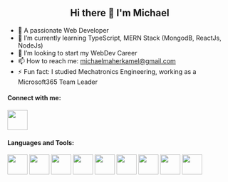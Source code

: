 <h2 align="center"> Hi there 👋 I'm Michael </h2>


- 🔭 A passionate Web Developer
- 🌱 I’m currently learning TypeScript, MERN Stack (MongodB, ReactJs, NodeJs)
- 👯 I’m looking to start my WebDev Career
- 📫 How to reach me: michaelmaherkamel@gmail.com
- ⚡ Fun fact: I studied Mechatronics Engineering, working as a Microsoft365 Team Leader


<h4> Connect with me: </h4>
<a href="https://www.linkedin.com/in/michael-maher-216b13108" target="_blank">
  <img src="https://cdn.jsdelivr.net/gh/devicons/devicon/icons/linkedin/linkedin-original.svg" hight="45" width="45"/>
</a>
          
<h4> Languages and Tools: </h4>
<p>
  <img src="https://cdn.jsdelivr.net/gh/devicons/devicon/icons/vscode/vscode-original.svg" hight="45" width="45"/>
  <img src="https://cdn.jsdelivr.net/gh/devicons/devicon/icons/bash/bash-plain.svg" hight="45" width="45"/>
  <img src="https://cdn.jsdelivr.net/gh/devicons/devicon/icons/linux/linux-original.svg" hight="45" width="45"/>
  <img src="https://cdn.jsdelivr.net/gh/devicons/devicon/icons/git/git-original-wordmark.svg" hight="45" width="45"/>
  <img src="https://cdn.jsdelivr.net/gh/devicons/devicon/icons/javascript/javascript-original.svg" hight="45" width="45"/>
  <img src="https://cdn.jsdelivr.net/gh/devicons/devicon/icons/typescript/typescript-original.svg" hight="45" width="45"/>
  <img src="https://cdn.jsdelivr.net/gh/devicons/devicon/icons/mongodb/mongodb-original-wordmark.svg" hight="45" width="45"/>
  <img src="https://cdn.jsdelivr.net/gh/devicons/devicon/icons/react/react-original-wordmark.svg" hight="45" width="45"/>
  <img src="https://cdn.jsdelivr.net/gh/devicons/devicon/icons/nodejs/nodejs-original-wordmark.svg" hight="45" width="45"/>   
<p>
          
